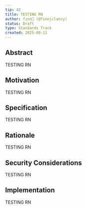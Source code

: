 ```yaml
---
tip: 42
title: TESTING RN 
author: finn🥛 (@finnjclancy)
status: Draft
type: Standards Track
created: 2025-08-11
---
```


## Abstract

TESTING RN 

## Motivation

TESTING RN 

## Specification

TESTING RN 

## Rationale

TESTING RN 

## Security Considerations

TESTING RN 

## Implementation

TESTING RN